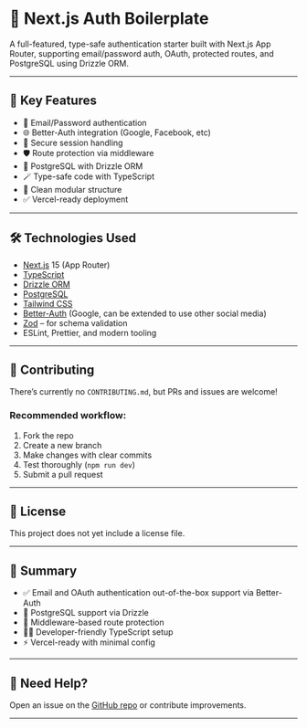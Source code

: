 # 🚀 Next.js Auth Boilerplate

A full-featured, type-safe authentication starter built with Next.js App Router, supporting email/password auth, OAuth, protected routes, and PostgreSQL using Drizzle ORM.

---

## 🔑 Key Features

- 🔐 Email/Password authentication
- 🌐 Better-Auth integration (Google, Facebook, etc)
- 🧠 Secure session handling
- 🛡️ Route protection via middleware
- 🧱 PostgreSQL with Drizzle ORM
- 🪄 Type-safe code with TypeScript
- 📁 Clean modular structure
- ✅ Vercel-ready deployment

---

## 🛠️ Technologies Used

- [Next.js](https://nextjs.org/) 15 (App Router)
- [TypeScript](https://www.typescriptlang.org/)
- [Drizzle ORM](https://orm.drizzle.team/)
- [PostgreSQL](https://www.postgresql.org/)
- [Tailwind CSS](https://tailwindcss.com/)
- [Better-Auth](https://www.better-auth.com/) (Google, can be extended to use other social media)
- [Zod](https://zod.dev/) – for schema validation
- ESLint, Prettier, and modern tooling

---

## 🙌 Contributing

There’s currently no `CONTRIBUTING.md`, but PRs and issues are welcome!

### Recommended workflow:

1. Fork the repo
2. Create a new branch
3. Make changes with clear commits
4. Test thoroughly (`npm run dev`)
5. Submit a pull request

---

## 📄 License

This project does not yet include a license file. 

---

## 📌 Summary

- ✅ Email and OAuth authentication out-of-the-box support via Better-Auth
- 🧱 PostgreSQL support via Drizzle
- 🔐 Middleware-based route protection
- 🧑‍💻 Developer-friendly TypeScript setup
- ⚡ Vercel-ready with minimal config

---

## 💬 Need Help?

Open an issue on the [GitHub repo](https://github.com/aaymartinez/nextjs-auth-boilerplate/issues) or contribute improvements.

---
